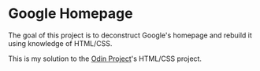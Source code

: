 # Google Homepage

The goal of this project is to deconstruct Google's homepage and rebuild it
using knowledge of HTML/CSS.

This is my solution to the [Odin Project](https://www.theodinproject.com/home)'s
HTML/CSS project.
